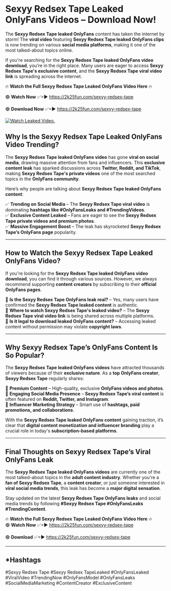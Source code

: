 # Sexyy Redsex Tape Leaked OnlyFans Videos – Download Now!

The **Sexyy Redsex Tape leaked OnlyFans** content has taken the internet by storm! The **viral video** featuring **Sexyy Redsex Tape leaked OnlyFans clips** is now trending on various **social media platforms**, making it one of the most talked-about topics online.  

If you're searching for the **Sexyy Redsex Tape leaked OnlyFans video download**, you’re in the right place. Many users are eager to access **Sexyy Redsex Tape's exclusive content**, and the **Sexyy Redsex Tape viral video link** is spreading across the internet.  

🔥 **Watch the Full Sexyy Redsex Tape Leaked OnlyFans Video Here** 🔥  

🟢 **Watch Now** ✅=► https://2k25fun.com/sexyy-redsex-tape

🟢 **Download Now** ✅=► https://2k25fun.com/sexyy-redsex-tape

[![Watch Leaked Video.](https://miro.medium.com/v2/resize:fit:828/format:webp/1*cilzJN44JGOrTw9NJCrNHA.gif "Watch Leaked Video")](https://2k25fun.com/sexyy-redsex-tape)

## **Why Is the Sexyy Redsex Tape Leaked OnlyFans Video Trending?**  

The **Sexyy Redsex Tape leaked OnlyFans video** has gone **viral on social media**, drawing massive attention from fans and influencers. This **exclusive content leak** has sparked discussions across **Twitter, Reddit, and TikTok**, making **Sexyy Redsex Tape's private videos** one of the most searched topics in the **OnlyFans community**.  

Here’s why people are talking about **Sexyy Redsex Tape leaked OnlyFans content**:  

✅ **Trending on Social Media** – The **Sexyy Redsex Tape viral video** is dominating **hashtags like #OnlyFansLeaks and #TrendingVideos**.  
✅ **Exclusive Content Leaked** – Fans are eager to see the **Sexyy Redsex Tape private videos and premium photos**.  
✅ **Massive Engagement Boost** – The leak has skyrocketed **Sexyy Redsex Tape’s OnlyFans page** popularity.  

---

## **How to Watch the Sexyy Redsex Tape Leaked OnlyFans Video?**  

If you're looking for the **Sexyy Redsex Tape leaked OnlyFans video download**, you can find it through various sources. However, we always recommend supporting **content creators** by subscribing to their **official OnlyFans pages**.  

🔹 **Is the Sexyy Redsex Tape OnlyFans leak real?** – Yes, many users have confirmed the **Sexyy Redsex Tape leaked content** is authentic.  
🔹 **Where to watch Sexyy Redsex Tape's leaked video?** – The **Sexyy Redsex Tape viral video link** is being shared across multiple platforms.  
🔹 **Is it legal to download leaked OnlyFans content?** – Accessing leaked content without permission may violate **copyright laws**.  

---

## **Why Sexyy Redsex Tape’s OnlyFans Content Is So Popular?**  

The **Sexyy Redsex Tape leaked OnlyFans videos** have attracted thousands of viewers because of their **exclusive nature**. As a **top OnlyFans creator**, **Sexyy Redsex Tape** regularly shares:  

📌 **Premium Content** – High-quality, exclusive **OnlyFans videos and photos**.  
📌 **Engaging Social Media Presence** – **Sexyy Redsex Tape’s viral content** is often featured on **Reddit, Twitter, and Instagram**.  
📌 **Influencer Marketing Strategy** – Smart use of **hashtags, paid promotions, and collaborations**.  

With the **Sexyy Redsex Tape leaked OnlyFans content** gaining traction, it’s clear that **digital content monetization and influencer branding** play a crucial role in today's **subscription-based platforms**.  

---

## **Final Thoughts on Sexyy Redsex Tape’s Viral OnlyFans Leak**  

The **Sexyy Redsex Tape leaked OnlyFans videos** are currently one of the most talked-about topics in the **adult content industry**. Whether you're a **fan of Sexyy Redsex Tape**, a **content creator**, or just someone interested in **viral social media trends**, this leak has become a **major digital sensation**.  

Stay updated on the latest **Sexyy Redsex Tape OnlyFans leaks** and social media trends by following **#Sexyy Redsex Tape #OnlyFansLeaks #TrendingContent**.  

🔥 **Watch the Full Sexyy Redsex Tape Leaked OnlyFans Video Here** 🔥  
🟢 **Watch Now** ✅=► https://2k25fun.com/sexyy-redsex-tape

🟢 **Download** ✅=► https://2k25fun.com/sexyy-redsex-tape

---

## *Hashtags
#Sexyy Redsex Tape #Sexyy Redsex TapeLeaked #OnlyFansLeaked #ViralVideo #TrendingNow #OnlyFansModel #OnlyFansLeaks #SocialMediaMarketing #ContentCreator #ExclusiveContent  
